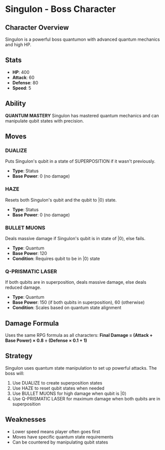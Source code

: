 # Singulon - Boss Character

## Character Overview
Singulon is a powerful boss quantumon with advanced quantum mechanics and high HP.

## Stats
- **HP**: 400
- **Attack**: 60
- **Defense**: 80
- **Speed**: 5

## Ability
**QUANTUM MASTERY**
Singulon has mastered quantum mechanics and can manipulate qubit states with precision.

## Moves

### DUALIZE
Puts Singulon's qubit in a state of SUPERPOSITION if it wasn't previously.
- **Type**: Status
- **Base Power**: 0 (no damage)

### HAZE
Resets both Singulon's qubit and the qubit to |0⟩ state.
- **Type**: Status
- **Base Power**: 0 (no damage)

### BULLET MUONS
Deals massive damage if Singulon's qubit is in state of |0⟩, else fails.
- **Type**: Quantum
- **Base Power**: 120
- **Condition**: Requires qubit to be in |0⟩ state

### Q-PRISMATIC LASER
If both qubits are in superposition, deals massive damage, else deals reduced damage.
- **Type**: Quantum
- **Base Power**: 150 (if both qubits in superposition), 60 (otherwise)
- **Condition**: Scales based on quantum state alignment

## Damage Formula
Uses the same RPG formula as all characters:
**Final Damage = (Attack + Base Power) × 0.8 ÷ (Defense × 0.1 + 1)**

## Strategy
Singulon uses quantum state manipulation to set up powerful attacks. The boss will:
1. Use DUALIZE to create superposition states
2. Use HAZE to reset qubit states when needed
3. Use BULLET MUONS for high damage when qubit is |0⟩
4. Use Q-PRISMATIC LASER for maximum damage when both qubits are in superposition

## Weaknesses
- Lower speed means player often goes first
- Moves have specific quantum state requirements
- Can be countered by manipulating qubit states 